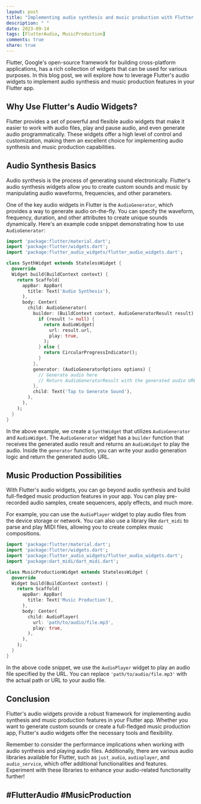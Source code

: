 ```yaml
---
layout: post
title: "Implementing audio synthesis and music production with Flutter's audio widgets"
description: " "
date: 2023-09-14
tags: [FlutterAudio, MusicProduction]
comments: true
share: true
---
```


Flutter, Google's open-source framework for building cross-platform applications, has a rich collection of widgets that can be used for various purposes. In this blog post, we will explore how to leverage Flutter's audio widgets to implement audio synthesis and music production features in your Flutter app.

## Why Use Flutter's Audio Widgets?

Flutter provides a set of powerful and flexible audio widgets that make it easier to work with audio files, play and pause audio, and even generate audio programmatically. These widgets offer a high level of control and customization, making them an excellent choice for implementing audio synthesis and music production capabilities.

## Audio Synthesis Basics

Audio synthesis is the process of generating sound electronically. Flutter's audio synthesis widgets allow you to create custom sounds and music by manipulating audio waveforms, frequencies, and other parameters.

One of the key audio widgets in Flutter is the `AudioGenerator`, which provides a way to generate audio on-the-fly. You can specify the waveform, frequency, duration, and other attributes to create unique sounds dynamically. Here's an example code snippet demonstrating how to use `AudioGenerator`:

```dart
import 'package:flutter/material.dart';
import 'package:flutter/widgets.dart';
import 'package:flutter_audio_widgets/flutter_audio_widgets.dart';

class SynthWidget extends StatelessWidget {
  @override
  Widget build(BuildContext context) {
    return Scaffold(
      appBar: AppBar(
        title: Text('Audio Synthesis'),
      ),
      body: Center(
        child: AudioGenerator(
          builder: (BuildContext context, AudioGeneratorResult result) {
            if (result != null) {
              return AudioWidget(
                url: result.url,
                play: true,
              );
            } else {
              return CircularProgressIndicator();
            }
          },
          generator: (AudioGeneratorOptions options) {
            // Generate audio here
            // Return AudioGeneratorResult with the generated audio URL
          },
          child: Text('Tap to Generate Sound'),
        ),
      ),
    );
  }
}
```

In the above example, we create a `SynthWidget` that utilizes `AudioGenerator` and `AudioWidget`. The `AudioGenerator` widget has a `builder` function that receives the generated audio result and returns an `AudioWidget` to play the audio. Inside the `generator` function, you can write your audio generation logic and return the generated audio URL.

## Music Production Possibilities

With Flutter's audio widgets, you can go beyond audio synthesis and build full-fledged music production features in your app. You can play pre-recorded audio samples, create sequencers, apply effects, and much more.

For example, you can use the `AudioPlayer` widget to play audio files from the device storage or network. You can also use a library like `dart_midi` to parse and play MIDI files, allowing you to create complex music compositions.

```dart
import 'package:flutter/material.dart';
import 'package:flutter/widgets.dart';
import 'package:flutter_audio_widgets/flutter_audio_widgets.dart';
import 'package:dart_midi/dart_midi.dart';

class MusicProductionWidget extends StatelessWidget {
  @override
  Widget build(BuildContext context) {
    return Scaffold(
      appBar: AppBar(
        title: Text('Music Production'),
      ),
      body: Center(
        child: AudioPlayer(
          url: 'path/to/audio/file.mp3',
          play: true,
        ),
      ),
    );
  }
}
```

In the above code snippet, we use the `AudioPlayer` widget to play an audio file specified by the URL. You can replace `'path/to/audio/file.mp3'` with the actual path or URL to your audio file.

## Conclusion

Flutter's audio widgets provide a robust framework for implementing audio synthesis and music production features in your Flutter app. Whether you want to generate custom sounds or create a full-fledged music production app, Flutter's audio widgets offer the necessary tools and flexibility.

Remember to consider the performance implications when working with audio synthesis and playing audio files. Additionally, there are various audio libraries available for Flutter, such as `just_audio`, `audioplayer`, and `audio_service`, which offer additional functionalities and features. Experiment with these libraries to enhance your audio-related functionality further!

## #FlutterAudio #MusicProduction